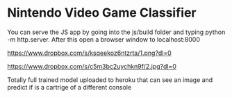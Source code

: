 # Nintendo Video Game Classifier

You can serve the JS app by going into the js/build folder and typing python -m http.server. After this open a browser window to localhost:8000


https://www.dropbox.com/s/ksqeekoz6ntzrta/1.png?dl=0

https://www.dropbox.com/s/c5m3bc2uychkn9f/2.jpg?dl=0


Totally full trained model uploaded to heroku that can see an image and predict if is a cartrige of a different console 


